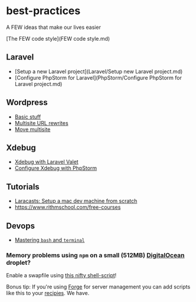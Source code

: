 # best-practices
A FEW ideas that make our lives easier

[The FEW code style](FEW code style.md)

## Laravel
* [Setup a new Laravel project](Laravel/Setup new Laravel project.md)
* [Configure PhpStorm for Laravel](PhpStorm/Configure PhpStorm for Laravel project.md)

## Wordpress
* [Basic stuff](Wordpress/index.md)
* [Multisite URL rewrites](Wordpress/multisite-url-rewrites.md)
* [Move multisite](Wordpress/move-multisite.php)

## Xdebug
* [Xdebug with Laravel Valet](https://murze.be/2017/01/xdebug-with-laravel-valet/)
* [Configure Xdebug with PhpStorm](http://tech.mybuilder.com/phpstorm-configuring-and-using-xdebug/)

## Tutorials
* [Laracasts: Setup a mac dev machine from scratch](https://laracasts.com/series/setup-a-mac-dev-machine-from-scratch)
* https://www.rithmschool.com/free-courses

## Devops
* [Mastering `bash` and `terminal`](https://www.blockloop.io/mastering-bash-and-terminal)

### Memory problems using `npm` on a small (512MB) [DigitalOcean](http://digitalocean.com) droplet?
Enable a swapfile using [this nifty shell-script](Devops/createswapfile.sh)!

Bonus tip: If you're using [Forge](https://forge.laravel.com) for server management you can add scripts like this to your [recipies](https://forge.laravel.com/recipes). We have.
